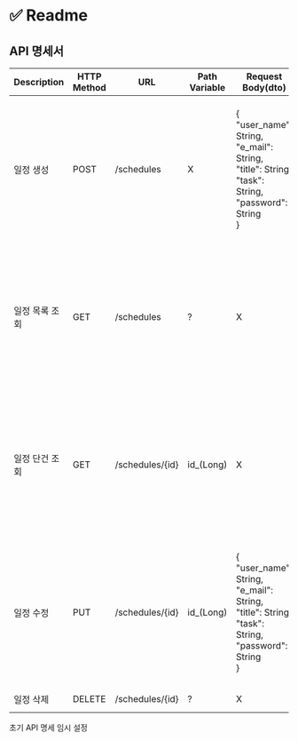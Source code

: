 ﻿# ✅ Readme

## API 명세서

| Description | HTTP Method | URL | Path Variable | Request Body(dto) | Respnse | 상태 |
|----|-------------|-----|---------------|-------------------|---------|------|
| 일정 생성 | POST | /schedules | X | {<br> "user_name": String,<br> "e_mail": String,<br> "title": String,<br> "task": String,<br> "password": String<br>} | {<br> "id": Long,<br> "user_name": String,<br> "title": String,<br> "task": String,<br> "password": String,<br> "created_date": String,<br> "edited_date": String <br>} | 200: OK |
| 일정 목록 조회 | GET | /schedules | ? | X | {<br> "id": Long,<br> "user_name": String,<br> "title": String,<br> "task": String,<br> "password": String,<br> "created_date": String,<br> "edited_date": String <br>} | 200: OK |
| 일정 단건 조회 | GET | /schedules/{id} | id_(Long) | X | {<br> "id": Long,<br> "user_name": String,<br> "title": String,<br> "task": String,<br> "password": String,<br> "created_date": String,<br> "edited_date": String <br>} | 200: OK |
| 일정 수정 | PUT | /schedules/{id} | id_(Long) | {<br> "user_name": String,<br> "e_mail": String,<br> "title": String,<br> "task": String,<br> "password": String<br>} | {<br> "id": Long,<br> "user_name": String,<br> "title": String,<br> "task": String,<br> "password": String,<br> "created_date": String,<br> "edited_date": String <br>} | 200: OK |
| 일정 삭제 | DELETE | /schedules/{id} | ? | X | X | 200: OK |

초기 API 명세 임시 설정
